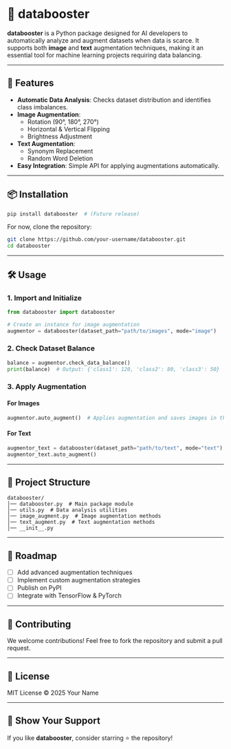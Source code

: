 # 📌 databooster

**databooster** is a Python package designed for AI developers to automatically analyze and augment datasets when data is scarce. It supports both **image** and **text** augmentation techniques, making it an essential tool for machine learning projects requiring data balancing.

---

## 🚀 Features
- **Automatic Data Analysis**: Checks dataset distribution and identifies class imbalances.
- **Image Augmentation**:
  - Rotation (90°, 180°, 270°)
  - Horizontal & Vertical Flipping
  - Brightness Adjustment
- **Text Augmentation**:
  - Synonym Replacement
  - Random Word Deletion
- **Easy Integration**: Simple API for applying augmentations automatically.

---

## 📦 Installation
```bash
pip install databooster  # (Future release)
```
For now, clone the repository:
```bash
git clone https://github.com/your-username/databooster.git
cd databooster
```

---

## 🛠 Usage

### **1. Import and Initialize**
```python
from databooster import databooster

# Create an instance for image augmentation
augmentor = databooster(dataset_path="path/to/images", mode="image")
```

### **2. Check Dataset Balance**
```python
balance = augmentor.check_data_balance()
print(balance)  # Output: {'class1': 120, 'class2': 80, 'class3': 50}
```

### **3. Apply Augmentation**
#### **For Images**
```python
augmentor.auto_augment()  # Applies augmentation and saves images in the same directory
```

#### **For Text**
```python
augmentor_text = databooster(dataset_path="path/to/text", mode="text")
augmentor_text.auto_augment()
```

---

## 📁 Project Structure
```
databooster/
│── databooster.py  # Main package module
│── utils.py  # Data analysis utilities
│── image_augment.py  # Image augmentation methods
│── text_augment.py  # Text augmentation methods
│── __init__.py
```

---

## 🎯 Roadmap
- [ ] Add advanced augmentation techniques
- [ ] Implement custom augmentation strategies
- [ ] Publish on PyPI
- [ ] Integrate with TensorFlow & PyTorch

---

## 🤝 Contributing
We welcome contributions! Feel free to fork the repository and submit a pull request.

---

## 📜 License
MIT License © 2025 Your Name

---

## 🌟 Show Your Support
If you like **databooster**, consider starring ⭐ the repository!